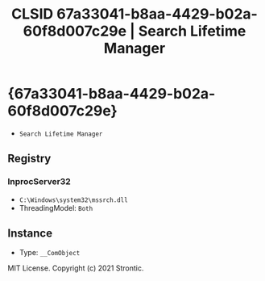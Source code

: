 ﻿---
title: "CLSID 67a33041-b8aa-4429-b02a-60f8d007c29e | Search Lifetime Manager"
excerpt: What is COM-Object CLSID 67a33041-b8aa-4429-b02a-60f8d007c29e?
---

# {67a33041-b8aa-4429-b02a-60f8d007c29e}

* `Search Lifetime Manager`

## Registry


### InprocServer32

* `C:\Windows\system32\mssrch.dll`
* ThreadingModel: `Both`

## Instance

* Type: `__ComObject`

MIT License. Copyright (c) 2021 Strontic.


